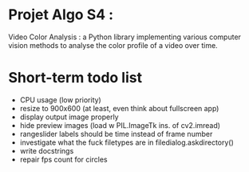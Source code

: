 # Projet Algo S4 :
Video Color Analysis : a Python library implementing various computer vision methods to analyse the color profile of a video over time.

# Short-term todo list
-  CPU usage (low priority)
-  resize to 900x600 (at least, even think about fullscreen app)
-  display output image properly
-  hide preview images (load w PIL.ImageTk ins. of cv2.imread)
-  rangeslider labels should be time instead of frame number
-  investigate what the fuck filetypes are in filedialog.askdirectory()
-  write docstrings
-  repair fps count for circles